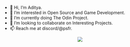 - 👋 Hi, I’m Aditya.
- 👀 I’m interested in Open Source and Game Development.
- 🌱 I’m currently doing The Odin Project.
- 💞️ I’m looking to collaborate on Interesting Projects.
- 📫 Reach me at discord/@psfr.


<p align="center">
  <a href="https://skillicons.dev">
    <img src="https://skillicons.dev/icons?i=js,html,css,c,cpp,py,java,git,linux,figma,blender" />
  </a>
</p>

<!---
adityax4/adityax4 is a ✨ special ✨ repository because its `README.md` (this file) appears on your GitHub profile.
You can click the Preview link to take a look at your changes.
--->
